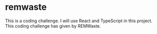 # remwaste
 This is a coding challenge.
 I will use React and TypeScript in this project.
 This coding challenge has given by REMWaste.